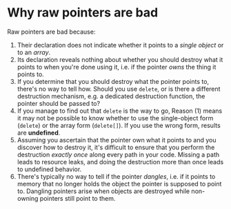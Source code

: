 # Why raw pointers are bad

Raw pointers are bad because:

1. Their declaration does not indicate whether it points to a *single object* or to an *array*.
2. Its declaration reveals nothing about whether you should destroy what it points to when you're done using it, i.e. if the pointer *owns* the thing it points to.
3. If you determine that you should destroy what the pointer points to, there's no way to tell how. Should you use `delete`, or is there a different destruction mechanism, e.g. a dedicated destruction function, the pointer should be passed to?
4. If you manage to find out that `delete` is the way to go, Reason (1) means it may not be possible to know whether to use the single-object form (`delete`) or the array form (`delete[]`). If you use the wrong form, results are __undefined__.
5. Assuming you ascertain that the pointer own what it points to and you discover how to destroy it, it's difficult to ensure that you perform the destruction *exactly once* along every path in your code. Missing a path leads to resource leaks, and doing the destruction more than once leads to undefined behavior.
6. There's typically no way to tell if the pointer *dangles*, i.e. if it points to memory that no longer holds the object the pointer is supposed to point to. Dangling pointers arise when objects are destroyed while non-owning pointers still point to them.
